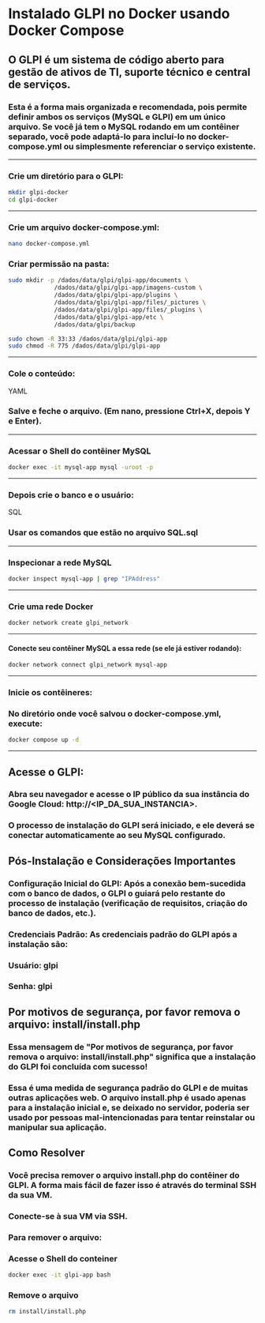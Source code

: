 ﻿
# Instalado GLPI no Docker usando Docker Compose
## O GLPI é um sistema de código aberto para gestão de ativos de TI, suporte técnico e central de serviços.

### Esta é a forma mais organizada e recomendada, pois permite definir ambos os serviços (MySQL e GLPI) em um único arquivo. Se você já tem o MySQL rodando em um contêiner separado, você pode adaptá-lo para incluí-lo no docker-compose.yml ou simplesmente referenciar o serviço existente.
--------
### Crie um diretório para o GLPI:
````Bash
mkdir glpi-docker
cd glpi-docker
````
-----------
### Crie um arquivo docker-compose.yml:
````Bash
nano docker-compose.yml
````

### Criar permissão na pasta:
````Bash
sudo mkdir -p /dados/data/glpi/glpi-app/documents \
             /dados/data/glpi/glpi-app/imagens-custom \
             /dados/data/glpi/glpi-app/plugins \
             /dados/data/glpi/glpi-app/files/_pictures \
             /dados/data/glpi/glpi-app/files/_plugins \
             /dados/data/glpi/glpi-app/etc \
             /dados/data/glpi/backup

sudo chown -R 33:33 /dados/data/glpi/glpi-app
sudo chmod -R 775 /dados/data/glpi/glpi-app
````
----------
### Cole o conteúdo:
YAML

### Salve e feche o arquivo. (Em nano, pressione Ctrl+X, depois Y e Enter).
------------
### Acessar o Shell do contêiner MySQL 
````Bash   
docker exec -it mysql-app mysql -uroot -p
````
------------
### Depois crie o banco e o usuário:
SQL
### Usar os comandos que estão no arquivo SQL.sql
-----------
### Inspecionar a rede MySQL
````Bash
docker inspect mysql-app | grep "IPAddress"
````
----------
### Crie uma rede Docker
````Bash
docker network create glpi_network
````
----------
#### Conecte seu contêiner MySQL a essa rede (se ele já estiver rodando):
````Bash
docker network connect glpi_network mysql-app
````
-----------
### Inicie os contêineres:
### No diretório onde você salvou o docker-compose.yml, execute:
````Bash
docker compose up -d
````
-----------
## Acesse o GLPI:
### Abra seu navegador e acesse o IP público da sua instância do Google Cloud: http://<IP_DA_SUA_INSTANCIA>. 
### O processo de instalação do GLPI será iniciado, e ele deverá se conectar automaticamente ao seu MySQL configurado.

## Pós-Instalação e Considerações Importantes
### Configuração Inicial do GLPI: Após a conexão bem-sucedida com o banco de dados, o GLPI o guiará pelo restante do processo de instalação (verificação de requisitos, criação do banco de dados, etc.).

### Credenciais Padrão: As credenciais padrão do GLPI após a instalação são:

### Usuário: glpi

### Senha: glpi

## Por motivos de segurança, por favor remova o arquivo: install/install.php
### Essa mensagem de "Por motivos de segurança, por favor remova o arquivo: install/install.php" significa que a instalação do GLPI foi concluída com sucesso!

### Essa é uma medida de segurança padrão do GLPI e de muitas outras aplicações web. O arquivo install.php é usado apenas para a instalação inicial e, se deixado no servidor, poderia ser usado por pessoas mal-intencionadas para tentar reinstalar ou manipular sua aplicação.

## Como Resolver
### Você precisa remover o arquivo install.php do contêiner do GLPI. A forma mais fácil de fazer isso é através do terminal SSH da sua VM.

### Conecte-se à sua VM via SSH.

### Para remover o arquivo:

### Acesse o Shell do conteiner
````Bash
docker exec -it glpi-app bash
````
### Remove o arquivo
````Bash
rm install/install.php
````



